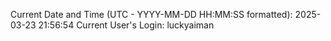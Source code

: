 Current Date and Time (UTC - YYYY-MM-DD HH:MM:SS formatted): 2025-03-23 21:56:54
Current User's Login: luckyaiman
